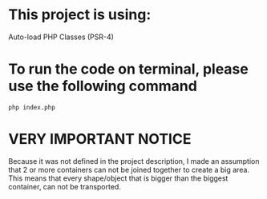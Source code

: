 # This project is using:
Auto-load PHP Classes (PSR-4)

# To run the code on terminal, please use the following command
`php index.php`

# VERY IMPORTANT NOTICE
Because it was not defined in the project description, I made an assumption that 2 or more containers can not be joined
together to create a big area.
This means that every shape/object that is bigger than the biggest container, can not be transported.
